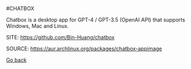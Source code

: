 #CHATBOX

 Chatbox is a desktop app for GPT-4 / GPT-3.5 (OpenAI API) that 
 supports Windows, Mac and Linux.

 SITE: https://github.com/Bin-Huang/chatbox

 SOURCE: https://aur.archlinux.org/packages/chatbox-appimage

 [Go back](https://portable-linux-apps.github.io/apps.html)
